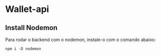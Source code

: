 # Wallet-api

## Install Nodemon

Para rodar o backend com o nodemon, instale-o com o comando abaixo:

```
npm i -D nodemon
```
